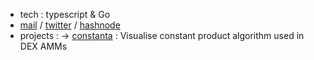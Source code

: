 - tech : typescript & Go
- [mail](mailto:neilchaudhary12@gmail.com) / [twitter](https://twitter.com/nielchaudhary09) / [hashnode](https://hashnode.com/@nielchaudhary)
- projects :
  → [constanta](constanta.vercel.app) : Visualise constant product algorithm used in DEX AMMs
